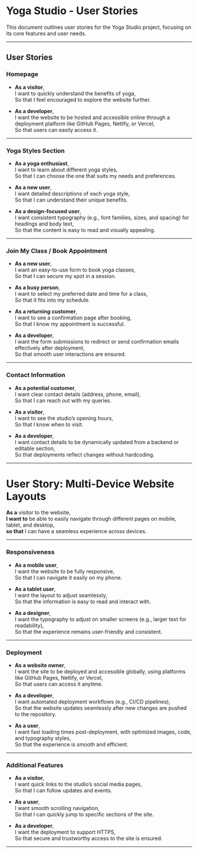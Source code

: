 # Yoga Studio - User Stories

This document outlines user stories for the Yoga Studio project, focusing on its core features and user needs.

---

## User Stories

### Homepage

- **As a visitor**,  
  I want to quickly understand the benefits of yoga,  
  So that I feel encouraged to explore the website further.

- **As a developer**,  
  I want the website to be hosted and accessible online through a deployment platform like GitHub Pages, Netlify, or Vercel,  
  So that users can easily access it.

---

### Yoga Styles Section

- **As a yoga enthusiast**,  
  I want to learn about different yoga styles,  
  So that I can choose the one that suits my needs and preferences.

- **As a new user**,  
  I want detailed descriptions of each yoga style,  
  So that I can understand their unique benefits.

- **As a design-focused user**,  
  I want consistent typography (e.g., font families, sizes, and spacing) for headings and body text,  
  So that the content is easy to read and visually appealing.

---

### Join My Class / Book Appointment

- **As a new user**,  
  I want an easy-to-use form to book yoga classes,  
  So that I can secure my spot in a session.

- **As a busy person**,  
  I want to select my preferred date and time for a class,  
  So that it fits into my schedule.

- **As a returning customer**,  
  I want to see a confirmation page after booking,  
  So that I know my appointment is successful.

- **As a developer**,  
  I want the form submissions to redirect or send confirmation emails effectively after deployment,  
  So that smooth user interactions are ensured.

---

### Contact Information

- **As a potential customer**,  
  I want clear contact details (address, phone, email),  
  So that I can reach out with my queries.

- **As a visitor**,  
  I want to see the studio’s opening hours,  
  So that I know when to visit.

- **As a developer**,  
  I want contact details to be dynamically updated from a backend or editable section,  
  So that deployments reflect changes without hardcoding.

---

# User Story: Multi-Device Website Layouts

**As a** visitor to the website,  
**I want to** be able to easily navigate through different pages on mobile, tablet, and desktop,  
**so that** I can have a seamless experience across devices.

---

### Responsiveness

- **As a mobile user**,  
  I want the website to be fully responsive,  
  So that I can navigate it easily on my phone.

- **As a tablet user**,  
  I want the layout to adjust seamlessly,  
  So that the information is easy to read and interact with.

- **As a designer**,  
  I want the typography to adjust on smaller screens (e.g., larger text for readability),  
  So that the experience remains user-friendly and consistent.

---

### Deployment

- **As a website owner**,  
  I want the site to be deployed and accessible globally, using platforms like GitHub Pages, Netlify, or Vercel,  
  So that users can access it anytime.

- **As a developer**,  
  I want automated deployment workflows (e.g., CI/CD pipelines),  
  So that the website updates seamlessly after new changes are pushed to the repository.

- **As a user**,  
  I want fast loading times post-deployment, with optimized images, code, and typography styles,  
  So that the experience is smooth and efficient.

---

### Additional Features

- **As a visitor**,  
  I want quick links to the studio’s social media pages,  
  So that I can follow updates and events.

- **As a user**,  
  I want smooth scrolling navigation,  
  So that I can quickly jump to specific sections of the site.

- **As a developer**,  
  I want the deployment to support HTTPS,  
  So that secure and trustworthy access to the site is ensured.

---
